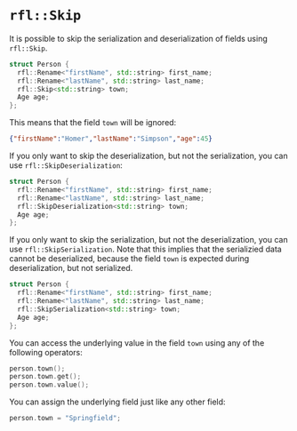# `rfl::Skip`  

It is possible to skip the serialization and deserialization of fields using `rfl::Skip`.

```cpp
struct Person {
  rfl::Rename<"firstName", std::string> first_name;
  rfl::Rename<"lastName", std::string> last_name;
  rfl::Skip<std::string> town;
  Age age;
};
```

This means that the field `town` will be ignored:

```json
{"firstName":"Homer","lastName":"Simpson","age":45}
```

If you only want to skip the deserialization, but not the serialization, you can use `rfl::SkipDeserialization`:


```cpp
struct Person {
  rfl::Rename<"firstName", std::string> first_name;
  rfl::Rename<"lastName", std::string> last_name;
  rfl::SkipDeserialization<std::string> town;
  Age age;
};
```

If you only want to skip the serialization, but not the deserialization, you can use `rfl::SkipSerialization`. 
Note that this implies that the serializied data cannot be deserialized, because the field `town`
is expected during deserialization, but not serialized.

```cpp
struct Person {
  rfl::Rename<"firstName", std::string> first_name;
  rfl::Rename<"lastName", std::string> last_name;
  rfl::SkipSerialization<std::string> town;
  Age age;
};
```

You can access the underlying value in the field `town` using any of the following operators:

```cpp
person.town();
person.town.get();
person.town.value();
```

You can assign the underlying field just like any other field:

```cpp
person.town = "Springfield";
```

